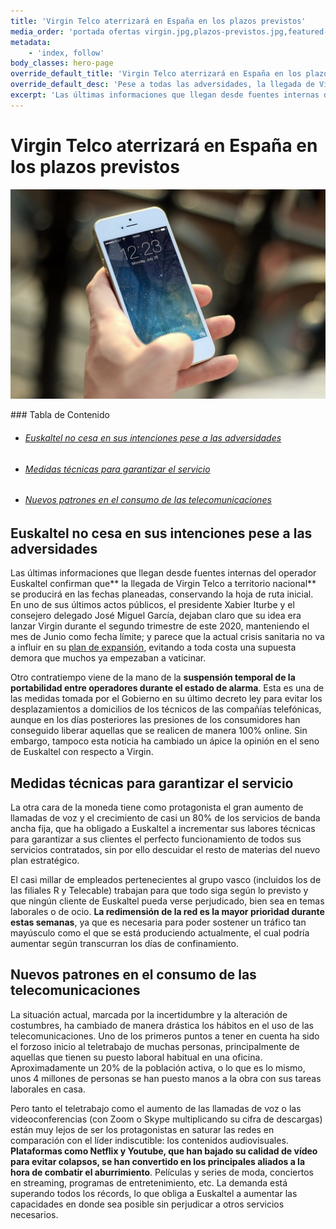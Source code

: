 ```yaml
---
title: 'Virgin Telco aterrizará en España en los plazos previstos'
media_order: 'portada ofertas virgin.jpg,plazos-previstos.jpg,featured-loop.jpg'
metadata:
    - 'index, follow'
body_classes: hero-page
override_default_title: 'Virgin Telco aterrizará en España en los plazos previstos'
override_default_desc: 'Pese a todas las adversidades, la llegada de Virgin a España ocurrirá durante la primera mitad de este año. El plan de expansión de Euskaltel sigue en pie y la nueva oferta de fibra, móvil y TV se conocerá en breve.'
excerpt: 'Las últimas informaciones que llegan desde fuentes internas del operador Euskaltel confirman que la llegada de Virgin Telco a territorio nacional se producirá en las...'
---
```


#  Virgin Telco aterrizará en España en los plazos previstos

<div class="mb-5"></div>

![](plazos-previstos.jpg)

<div class="mb-5"></div>
### Tabla de Contenido
<div class="links-list"></div>

* ######  <span class="magnet-link">[Euskaltel no cesa en sus intenciones pese a las adversidades](#euskaltel)</span>
* ######  <span class="magnet-link">[Medidas técnicas para garantizar el servicio](#medidas)</span>
* ######  <span class="magnet-link">[Nuevos patrones en el consumo de las telecomunicaciones](#patrones)</span>

<div class="mb-5"></div>

## <span id="euskaltel">Euskaltel no cesa en sus intenciones pese a las adversidades<span>
    
Las últimas informaciones que llegan desde fuentes internas del operador Euskaltel confirman que** la llegada de Virgin Telco a territorio nacional** se producirá en las fechas planeadas, conservando la hoja de ruta inicial. En uno de sus últimos actos públicos, el presidente Xabier Iturbe y el consejero delegado José Miguel García, dejaban claro que su idea era lanzar Virgin durante el segundo trimestre de este 2020, manteniendo el mes de Junio como fecha límite; y parece que la actual crisis sanitaria no va a influir en su [plan de expansión](https://www.ofertasvirgin.es/home/plan-de-negocio-2020-2025-euskaltel), evitando a toda costa una supuesta demora que muchos ya empezaban a vaticinar.    
    
Otro contratiempo viene de la mano de la **suspensión temporal de la portabilidad entre operadores durante el estado de alarma**. Esta es una de las medidas tomada por el Gobierno en su último decreto ley para evitar los desplazamientos a domicilios de los técnicos de las compañías telefónicas, aunque en los días posteriores las presiones de los consumidores han conseguido liberar aquellas que se realicen de manera 100% online. Sin embargo, tampoco esta noticia ha cambiado un ápice la opinión en el seno de Euskaltel con respecto a Virgin.
    
<div class="mb-5"></div>

## <span id="medidas">Medidas técnicas para garantizar el servicio<span>
    
La otra cara de la moneda tiene como protagonista el gran aumento de llamadas de voz y el crecimiento de casi un 80% de los servicios de banda ancha fija, que ha obligado a Euskaltel a incrementar sus labores técnicas para garantizar a sus clientes el perfecto funcionamiento de todos sus servicios contratados, sin por ello descuidar el resto de materias del nuevo plan estratégico.

El casi millar de empleados pertenecientes al grupo vasco (incluidos los de las filiales R y Telecable) trabajan para que todo siga según lo previsto y que ningún cliente de Euskaltel pueda verse perjudicado, bien sea en temas laborales o de ocio. **La redimensión de la red es la mayor prioridad durante estas semanas**, ya que es necesaria para poder sostener un tráfico tan mayúsculo como el que se está produciendo actualmente, el cual podría aumentar según transcurran los días de confinamiento.
    
<div class="mb-5"></div>
    
## <span id="patrones"> Nuevos patrones en el consumo de las telecomunicaciones<span>
    
La situación actual, marcada por la incertidumbre y la alteración de costumbres, ha cambiado de manera drástica los hábitos en el uso de las telecomunicaciones. Uno de los primeros puntos a tener en cuenta ha sido el forzoso inicio al teletrabajo de muchas personas, principalmente de aquellas que tienen su puesto laboral habitual en una oficina. Aproximadamente un 20% de la población activa, o lo que es lo mismo, unos 4 millones de personas se han puesto manos a la obra con sus tareas laborales en casa.

Pero tanto el teletrabajo como el aumento de las llamadas de voz o las videoconferencias (con Zoom o Skype multiplicando su cifra de descargas) están muy lejos de ser los protagonistas en saturar las redes en comparación con el líder indiscutible: los contenidos audiovisuales. **Plataformas como Netflix y Youtube, que han bajado su calidad de vídeo para evitar colapsos, se han convertido en los principales aliados a la hora de combatir el aburrimiento**. Películas y series de moda, conciertos en streaming, programas de entretenimiento, etc. La demanda está superando todos los récords, lo que obliga a Euskaltel a aumentar las capacidades en donde sea posible sin perjudicar a otros servicios necesarios.
    